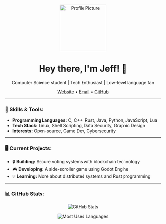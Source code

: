 <p align="center">
  <img src="https://github.com/voidashi.png" width="150px" alt="Profile Picture">
</p>

<h1 align="center">Hey there, I'm Jeff! 👋</h1>

<p align="center">
  Computer Science student | Tech Enthusiast | Low-level language fan
</p>

<p align="center">
  <a href="https://虚.net">Website</a> •
  <a href="mailto:jeffmbueno@duck.com">Email</a> •
  <a href="https://github.com/voidashi">GitHub</a>
</p>

---

### 🔧 Skills & Tools:
- **Programming Languages:** C, C++, Rust, Java, Python, JavaScript, Lua
- **Tech Stack:** Linux, Shell Scripting, Data Security, Graphic Design
- **Interests:** Open-source, Game Dev, Cybersecurity

---

### 🖥️ Current Projects:
- 🔒 **Building:** Secure voting systems with blockchain technology
- 🎮 **Developing:** A side-scroller game using Godot Engine
- 💡 **Learning:** More about distributed systems and Rust programming

---

### 📊 GitHub Stats:

<p align="center">
  <img src="https://github-readme-stats.vercel.app/api?username=voidashi&show_icons=true&theme=dark" alt="GitHub Stats">
</p>
<p align="center">
  <img src="https://github-readme-stats.vercel.app/api/top-langs/?username=voidashi&layout=compact&theme=dark" alt="Most Used Languages">
</p>
